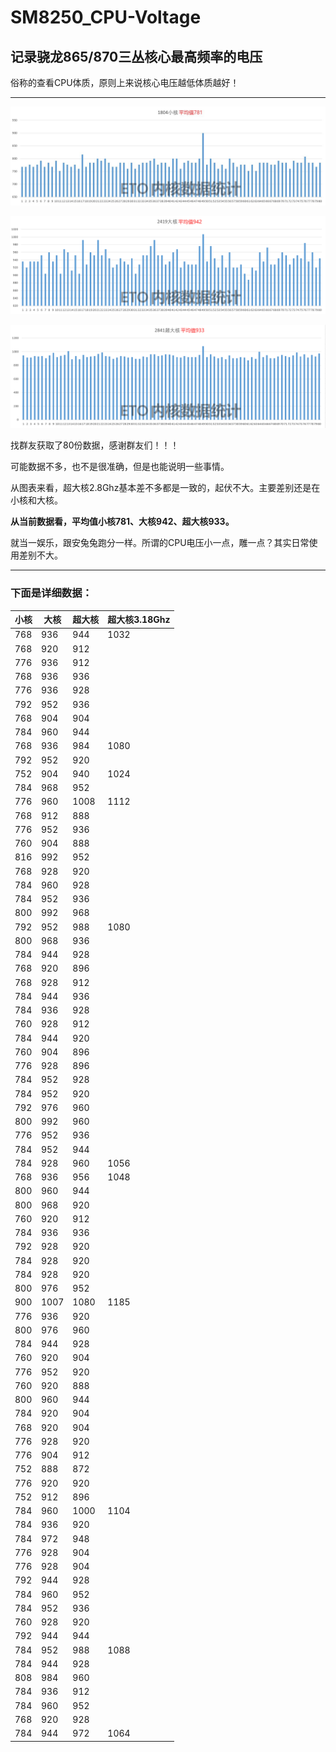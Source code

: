 # SM8250_CPU-Voltage

## 记录骁龙865/870三丛核心最高频率的电压

俗称的查看CPU体质，原则上来说核心电压越低体质越好！

***

![小核](./1804.png)

![大核](./2419.png)

![超大核](./2841.png)

找群友获取了80份数据，感谢群友们！！！

可能数据不多，也不是很准确，但是也能说明一些事情。

从图表来看，超大核2.8Ghz基本差不多都是一致的，起伏不大。主要差别还是在小核和大核。

**从当前数据看，平均值小核781、大核942、超大核933。**

就当一娱乐，跟安兔兔跑分一样。所谓的CPU电压小一点，雕一点？其实日常使用差别不大。

***

### 下面是详细数据：


| 小核  | 大核   | 超大核  | 超大核3.18Ghz |
|-----|------|------|------------|
| 768 | 936  | 944  | 1032       |
| 768 | 920  | 912  |            |
| 776 | 936  | 912  |            |
| 768 | 936  | 936  |            |
| 776 | 936  | 928  |            |
| 792 | 952  | 936  |            |
| 768 | 904  | 904  |            |
| 784 | 960  | 944  |            |
| 768 | 936  | 984  | 1080       |
| 792 | 952  | 920  |            |
| 752 | 904  | 940  | 1024       |
| 784 | 968  | 952  |            |
| 776 | 960  | 1008 | 1112       |
| 768 | 912  | 888  |            |
| 776 | 952  | 936  |            |
| 760 | 904  | 888  |            |
| 816 | 992  | 952  |            |
| 768 | 928  | 920  |            |
| 784 | 960  | 928  |            |
| 784 | 952  | 936  |            |
| 800 | 992  | 968  |            |
| 792 | 952  | 988  | 1080       |
| 800 | 968  | 936  |            |
| 784 | 944  | 928  |            |
| 768 | 920  | 896  |            |
| 768 | 928  | 912  |            |
| 784 | 944  | 936  |            |
| 784 | 936  | 928  |            |
| 760 | 928  | 912  |            |
| 784 | 944  | 920  |            |
| 760 | 904  | 896  |            |
| 776 | 928  | 896  |            |
| 784 | 952  | 928  |            |
| 784 | 952  | 920  |            |
| 792 | 976  | 960  |            |
| 800 | 992  | 960  |            |
| 776 | 952  | 936  |            |
| 784 | 952  | 944  |            |
| 784 | 928  | 960  | 1056       |
| 768 | 936  | 956  | 1048       |
| 800 | 960  | 944  |            |
| 800 | 968  | 920  |            |
| 760 | 920  | 912  |            |
| 784 | 936  | 936  |            |
| 792 | 928  | 920  |            |
| 784 | 928  | 920  |            |
| 784 | 928  | 920  |            |
| 800 | 976  | 952  |            |
| 900 | 1007 | 1080 | 1185       |
| 776 | 936  | 920  |            |
| 800 | 976  | 960  |            |
| 784 | 944  | 928  |            |
| 760 | 920  | 904  |            |
| 776 | 952  | 920  |            |
| 760 | 920  | 888  |            |
| 800 | 960  | 944  |            |
| 784 | 920  | 904  |            |
| 768 | 920  | 904  |            |
| 776 | 928  | 920  |            |
| 776 | 904  | 912  |            |
| 752 | 888  | 872  |            |
| 776 | 920  | 920  |            |
| 752 | 912  | 896  |            |
| 784 | 960  | 1000 | 1104       |
| 784 | 936  | 920  |            |
| 784 | 972  | 948  |            |
| 776 | 928  | 904  |            |
| 776 | 928  | 904  |            |
| 792 | 944  | 928  |            |
| 784 | 960  | 952  |            |
| 784 | 952  | 936  |            |
| 760 | 928  | 920  |            |
| 792 | 944  | 944  |            |
| 784 | 952  | 988  | 1088       |
| 784 | 944  | 928  |            |
| 808 | 984  | 960  |            |
| 784 | 936  | 912  |            |
| 784 | 960  | 952  |            |
| 768 | 920  | 928  |            |
| 784 | 944  | 972  | 1064       |

